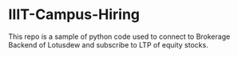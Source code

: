 # IIIT-Campus-Hiring
This repo is a sample of python code used to connect to Brokerage Backend of Lotusdew and subscribe to LTP of equity stocks.

